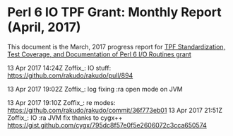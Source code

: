 # Perl 6 IO TPF Grant: Monthly Report (April, 2017)

This document is the March, 2017 progress report for [TPF Standardization,
Test Coverage, and Documentation of Perl 6 I/O Routines
grant](http://news.perlfoundation.org/2017/01/grant-proposal-standardization.html)


<yoleaux2> 13 Apr 2017 14:24Z <Zoffix> Zoffix_: IO stuff: https://github.com/rakudo/rakudo/pull/894

<yoleaux2> 13 Apr 2017 19:02Z <Zoffix> Zoffix_: log fixing :ra open mode on JVM

<yoleaux2> 13 Apr 2017 19:10Z <Zoffix> Zoffix_: re modes: https://github.com/rakudo/rakudo/commit/36f773eb01
<yoleaux2> 13 Apr 2017 21:51Z <Zoffix> Zoffix_: IO :ra JVM fix thanks to cygx++ https://gist.github.com/cygx/795dc8f57e0f5e2606072c3cca650574